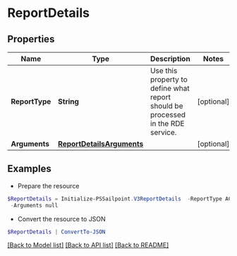 # ReportDetails
## Properties

Name | Type | Description | Notes
------------ | ------------- | ------------- | -------------
**ReportType** | **String** | Use this property to define what report should be processed in the RDE service. | [optional] 
**Arguments** | [**ReportDetailsArguments**](ReportDetailsArguments.md) |  | [optional] 

## Examples

- Prepare the resource
```powershell
$ReportDetails = Initialize-PSSailpoint.V3ReportDetails  -ReportType ACCOUNTS `
 -Arguments null
```

- Convert the resource to JSON
```powershell
$ReportDetails | ConvertTo-JSON
```

[[Back to Model list]](../README.md#documentation-for-models) [[Back to API list]](../README.md#documentation-for-api-endpoints) [[Back to README]](../README.md)

